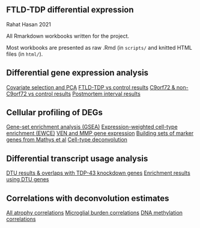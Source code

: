 ## FTLD-TDP differential expression

Rahat Hasan 2021

All Rmarkdown workbooks written for the project.

Most workbooks are presented as raw .Rmd (in `scripts/` and knitted HTML files (in `html/`).

## Differential gene expression analysis
[Covariate selection and PCA](https://github.com/jackhump/FTLD-TDP_analysis/blob/main/html/FTLD_pca.html)
[FTLD-TDP vs control results](https://github.com/jackhump/FTLD-TDP_analysis/blob/main/html/FTLD_differential_expression.html)
[C9orf72 & non-C9orf72 vs control results](https://github.com/jackhump/FTLD-TDP_analysis/blob/main/html/FTLD_differential_expression_c9.html)
[Postmortem interval results](https://github.com/jackhump/FTLD-TDP_analysis/blob/main/html/FTLD_differential_expression_pmi.html)

## Cellular profiling of DEGs
[Gene-set enrichment analysis (GSEA)](https://github.com/jackhump/FTLD-TDP_analysis/blob/main/html/FTLD_gsea.html)
[Expression-weighted cell-type enrichment (EWCE)](https://github.com/jackhump/FTLD-TDP_analysis/blob/main/html/FTLD_ewce.html)
[VEN and MMP gene expression](https://github.com/jackhump/FTLD-TDP_analysis/blob/main/html/FTLD_vens_and_mmps.html)
[Building sets of marker genes from Mathys et al](https://github.com/jackhump/FTLD-TDP_analysis/blob/main/scripts/FTLD_deconvolution_pipeline.rmd)
[Cell-type deconvolution](https://github.com/jackhump/FTLD-TDP_analysis/blob/main/html/FTLD_deconvolution_results.html)

## Differential transcript usage analysis
[DTU results & overlaps with TDP-43 knockdown genes](https://github.com/jackhump/FTLD-TDP_analysis/blob/main/html/FTLD_differential_transcript_usage.html)
[Enrichment results using DTU genes](https://github.com/jackhump/FTLD-TDP_analysis/blob/main/html/FTLD_differential_transcript_usage_gsea.html)

## Correlations with deconvolution estimates
[All atrophy correlations](https://github.com/jackhump/FTLD-TDP_analysis/blob/main/html/FTLD_atrophy_correlations.html)
[Microglial burden correlations](https://github.com/jackhump/FTLD-TDP_analysis/blob/main/html/FTLD_microglia_correlations.html)
[DNA methylation correlations](https://github.com/jackhump/FTLD-TDP_analysis/blob/main/html/FTLD_dna_methylation.html)
